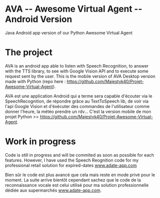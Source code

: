 # AVA -- Awesome Virtual Agent -- Android Version
Java Android app version of our Python Awesome Virtual Agent

# The project
AVA is an android app able to listen with Speech Recognition, to answer with the TTS library, to see with Google Vision API and to execute some request sent by the user.
This is the mobile version of AVA Desktop version made with Python (repo here : https://github.com/Majestyk40/Projet-Awesome-Virtual-Agent).

AVA est une application Android qui a terme sera capable d'écouter via le SpeechRecognition, de répondre grâce au TextToSpeech lib, de voir via l'api Google Vision et d'éxécuter des commandes de l'utilisateur comme donner l'heure, la météo prendre un rdv...
C'est la version mobile de mon projet Python >> https://github.com/Majestyk40/Projet-Awesome-Virtual-Agent.

# Work in progress
Code is still in progress and will be commited as soon as possible for each features.
However, I have used the Speech Reognition code for my professional retail solution for expired-dates www.adate-app.com

Bien sûr le code est plus avancé que cela mais reste en mode privé pour le moment.
La suite arrive bientôt cependant sachez que le code de la reconnaissance vocale est celui utilisé pour ma solution professionnelle dédiée aux supermarchés www.adate-app.com.

